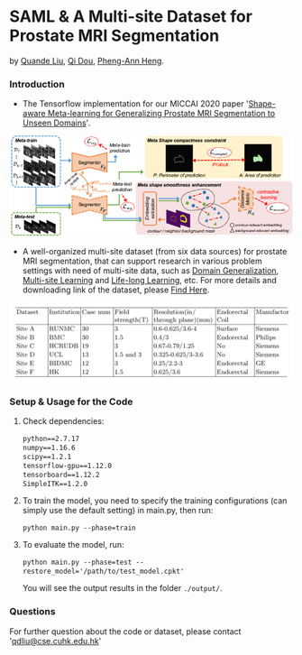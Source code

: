 # SAML & A Multi-site Dataset for Prostate MRI Segmentation
by [Quande Liu](https://github.com/liuquande), [Qi Dou](http://www.cse.cuhk.edu.hk/~qdou/), [Pheng-Ann Heng](http://www.cse.cuhk.edu.hk/~pheng/). 

### Introduction

* The Tensorflow implementation for our MICCAI 2020 paper '[Shape-aware Meta-learning for Generalizing Prostate MRI Segmentation to Unseen Domains](https://github.com/liuquande/SAML)'. 

<p align="center">
  <img src="figure/saml.png"  width="650"/>
</p>

* A well-organized multi-site dataset (from six data sources) for prostate MRI segmentation, that can support research in various problem settings with need of multi-site data, such as [Domain Generalization](https://github.com/amber0309/Domain-generalization), [Multi-site Learning](https://arxiv.org/abs/2002.03366) and [Life-long Learning](https://arxiv.org/abs/1805.10170), etc. For more details and downloading link of the dataset, please [Find Here](https://liuquande.github.io/SAML/).
    

<p align="center">
  <img src="figure/protocol.png"  width="650"/>
</p>
  

### Setup & Usage for the Code

1. Check dependencies:
   ```shell
   python==2.7.17
   numpy==1.16.6
   scipy==1.2.1
   tensorflow-gpu==1.12.0
   tensorboard==1.12.2
   SimpleITK==1.2.0
   ```
2. To train the model, you need to specify the training configurations (can simply use the default setting) in main.py, then run:
   ```shell
   python main.py --phase=train
   ```

2. To evaluate the model, run:
   ```shell
   python main.py --phase=test --restore_model='/path/to/test_model.cpkt'
   ```
   You will see the output results in the folder `./output/`.


### Questions

For further question about the code or dataset, please contact 'qdliu@cse.cuhk.edu.hk'
